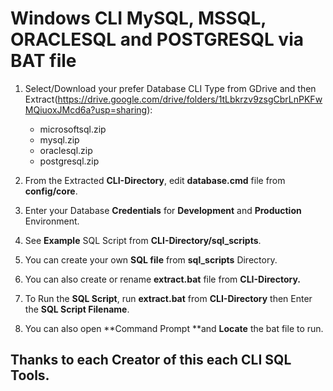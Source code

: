 # Windows CLI MySQL, MSSQL, ORACLESQL and POSTGRESQL via BAT file
1. Select/Download your prefer Database CLI Type from GDrive and then Extract(https://drive.google.com/drive/folders/1tLbkrzv9zsgCbrLnPKFwMQiuoxJMcd6a?usp=sharing):
   - microsoftsql.zip
   - mysql.zip
   - oraclesql.zip
   - postgresql.zip

2. From the Extracted **CLI-Directory**, edit **database.cmd** file from **config/core**.
3. Enter your Database **Credentials** for **Development** and **Production** Environment.
4. See **Example** SQL Script from **CLI-Directory/sql_scripts**.
5. You can create your own **SQL file** from **sql_scripts** Directory.
6. You can also create or rename **extract.bat** file from **CLI-Directory.**
7. To Run the **SQL Script**, run **extract.bat** from **CLI-Directory** then Enter the **SQL Script Filename**.
8. You can also open **Command Prompt **and **Locate** the bat file to run.

## Thanks to each Creator of this each CLI SQL Tools.
